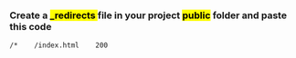 ### Create a <mark>_redirects </mark> file in your project <mark>public</mark> folder  and paste this code 

``` html
/*    /index.html    200
```
